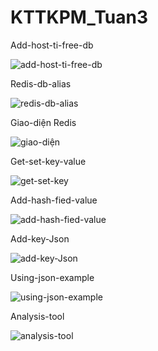 # KTTKPM_Tuan3
Add-host-ti-free-db

![add-host-ti-free-db](https://github.com/tungcutte35/KTTKPM_Tuan3/assets/90129081/bda387ac-e157-4ea3-98bf-308b1c141c67)


Redis-db-alias

![redis-db-alias](https://github.com/tungcutte35/KTTKPM_Tuan3/assets/90129081/9fc2815d-0dea-4181-a227-ba911c4aff2f)


Giao-diện Redis

![giao-diện](https://github.com/tungcutte35/KTTKPM_Tuan3/assets/90129081/b142a391-4780-4dfb-b85c-f2b997106c56)


Get-set-key-value


![get-set-key](https://github.com/tungcutte35/KTTKPM_Tuan3/assets/90129081/fc785323-b7bc-4ba2-83c3-46cdf5acf6d0)



Add-hash-fied-value

![add-hash-fied-value](https://github.com/tungcutte35/KTTKPM_Tuan3/assets/90129081/6559ccf4-7396-4766-8324-6e1cdc434b55)


Add-key-Json


![add-key-Json](https://github.com/tungcutte35/KTTKPM_Tuan3/assets/90129081/171b0a34-3d52-443a-b777-d55dbe51ef51)



Using-json-example


![using-json-example](https://github.com/tungcutte35/KTTKPM_Tuan3/assets/90129081/149be4e2-0246-4921-bd2d-572277108833)


Analysis-tool


![analysis-tool](https://github.com/tungcutte35/KTTKPM_Tuan3/assets/90129081/8ebf839a-16b4-42fe-868b-0ee03a0951e4)





